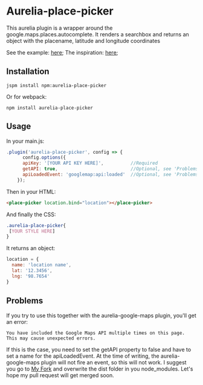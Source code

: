# Aurelia-place-picker

This aurelia plugin is a wrapper around the google.maps.places.autocomplete. It renders a searchbox and returns an object with the placename, latitude and longitude coordinates

See the example: [here](http://github.com/Tseberechts/aurelia-place-picker-example);
The inspiration: [here](http://blog.thecoderecipe.com/articles/aurelia/places/2015/12/06/aurelia-places-autocomplete.html);

## Installation

```shell
jspm install npm:aurelia-place-picker
```

Or for webpack:

```shell
npm install aurelia-place-picker
```


## Usage

In your main.js:

```javascript
.plugin('aurelia-place-picker', config => {
      config.options({
      apiKey: '[YOUR API KEY HERE]',          //Required
      getAPI: true,                           //Optional, see 'Problems'
      apiLoadedEvent: 'googlemap:api:loaded'  //Optional, see 'Problems'
    });
```

Then in your HTML:

```html
<place-picker location.bind="location"></place-picker>
```

And finally the CSS:

```css
.aurelia-place-picker{
 [YOUR STYLE HERE]
}
```


It returns an object: 

```javascript
location = {
  name: 'location name',
  lat: '12.3456',
  lng: '98.7654'
}
```

## Problems

If you try to use this together with the aurelia-google-maps plugin, you'll get an error:

```
You have included the Google Maps API multiple times on this page. This may cause unexpected errors.
```

If this is the case, you need to set the getAPI property to false and have to set a name for the apiLoadedEvent.
At the time of writing, the aurelia-google-maps plugin will not fire an event, so this will not work. 
I suggest you go to [My Fork](https://github.com/Tseberechts/aurelia-google-maps) and overwrite the dist folder in you node_modules. 
Let's hope my pull request will get merged soon.

